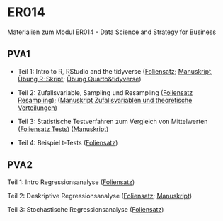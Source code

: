 # ER014
Materialien zum Modul ER014 - Data Science and Strategy for Business


## PVA1

* Teil 1: Intro to R, RStudio and the tidyverse ([Foliensatz](https://FFHS-EconomicResearch.github.io/ER014/Rmd-qmd/PVA1/01_Intro_R_tidy.html#1); [Manuskript](https://FFHS-EconomicResearch.github.io/ER014/Rmd-qmd/PVA1/01_DatenprojekteR.html#1), [Übung R-Skript](https://github.com/FFHS-EconomicResearch/ER014/blob/b54497690f68e1d5f53683364edc7ddccc070c2c/R/PVA1/01_EX_IntroR.R); [Übung Quarto&tidyverse](https://github.com/FFHS-EconomicResearch/ER014/blob/b54497690f68e1d5f53683364edc7ddccc070c2c/Rmd-qmd/PVA1/01_EX_Quarto%26tidyverse.qmd))

* Teil 2: Zufallsvariable, Sampling und Resampling ([Foliensatz Resampling](https://FFHS-EconomicResearch.github.io/ER014/Rmd-qmd/PVA1/02_Sampling_slides.html)); ([Manuskript Zufallsvariablen und theoretische Verteilungen](https://FFHS-EconomicResearch.github.io/ER014/Rmd-qmd/PVA1/02_Zufallsvariablen.html))

* Teil 3: Statistische Testverfahren zum Vergleich von Mittelwerten ([Foliensatz Tests](https://FFHS-EconomicResearch.github.io/ER014/Rmd-qmd/PVA1/03_Testing_slides.html)) ([Manuskript](https://FFHS-EconomicResearch.github.io/ER014/Rmd-qmd/PVA1/03_Tests.html#1))

* Teil 4: Beispiel t-Tests ([Foliensatz](https://FFHS-EconomicResearch.github.io/ER014/Rmd-qmd/PVA1/04_t-Tests_with_infer.html#1))


## PVA2

Teil 1: Intro Regressionsanalyse  ([Foliensatz](https://FFHS-EconomicResearch.github.io/ER014/Rmd-qmd/PVA2/01_IntroRegression_slides.html#1))

Teil 2: Deskriptive Regressionsanalyse  ([Foliensatz](https://FFHS-EconomicResearch.github.io/ER014/Rmd-qmd/PVA2/02_DescriptiveRegression.html#1); [Manuskript](https://FFHS-EconomicResearch.github.io/ER014/Rmd-qmd/PVA2/02_Intro_SimpleRegression.html))

Teil 3: Stochastische Regressionsanalyse  ([Foliensatz](https://FFHS-EconomicResearch.github.io/ER014/Rmd-qmd/PVA2/03_InferenceRegression_.html#1))
